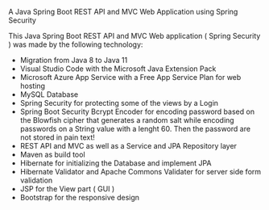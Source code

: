 
A Java Spring Boot REST API and MVC Web Application using Spring Security

This Java Spring Boot REST API and MVC Web application ( Spring Security ) was made by the following technology: 

- Migration from Java 8 to Java 11
- Visual Studio Code with the Microsoft Java Extension Pack
- Microsoft Azure App Service with a Free App Service Plan for web hosting
- MySQL Database
- Spring Security for protecting some of the views by a Login
- Spring Boot Security Bcrypt Encoder for encoding password based on the
  Blowfish cipher that generates a random salt while encoding passwords on a String
  value with a lenght 60. Then the password are not stored in pain text!
- REST API and MVC as well as a Service and JPA Repository layer
- Maven as build tool
- Hibernate for initializing the Database and implement JPA
- Hibernate Validator and Apache Commons Validater for server side form validation
- JSP for the View part ( GUI )
- Bootstrap for the responsive design

